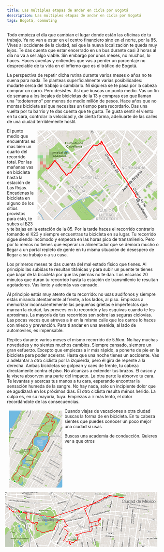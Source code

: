 ```yaml
---
title: Las multiples etapas de andar en cicla por Bogotá
description: Las multiples etapas de andar en cicla por Bogotá
tags: Bogotá, commuting
---
```


Todo empieza el día que cambian el lugar donde están las oficinas de tu trabajo. Ya no van a estar en el centro financiero sino en el norte, por la 85. Vives al occidente de la ciudad, así que la nueva localización te queda muy lejos. Te das cuenta que estar encerrado en un bus durante casi 3 horas al día no va a ser algo viable. Sin embargo por unos meses, no muchos, lo haces. Haces cuentas y entiendes que vas a perder un porcentaje no despreciable de tu vida en el infierno que es el tráfico de Bogotá.

La perspectiva de repetir dicha rutina durante varios meses o años no te suena para nada. Te planteas superficialmente varias posibilidades: mudarte cerca del trabajo o cambiarlo. Ni siquiera se te pasa por la cabeza comprar un carro. Pero desistes. Así que buscas un punto medio. Vas un fin de semana a los locales de bicicletas de la 13 y compras eso que llaman una "todoterreno" por menos de medio millón de pesos. Hace años que no montas bicicleta así que necesitas un tiempo para recordarlo. Das una vuelta por tu barrio y te das cuenta que te gusta. Te gusta sentir el viento en tu cara, controlar la velocidad y, de cierta forma, adeñuarte de las calles de una ciudad terriblemente hostil.

<img src="/images/rojas.png" style="float: right; padding: 0.5em;">

El punto medio que encuentras es mas bien un cuarto del recorrido total. Por las mañanas vas en bicicleta hasta la estación de Las Rojas. Encadenas la bicicleta en alguno de los sitios provistos para esto, te subes al B23 y te bajas en la estación de la 85. Por la tarde haces el recorrido contrario tomando el K23 y siempre encuentras tu bicicleta en su lugar. Tu recorrido sigue siendo incómodo y empeora en las horas pico de transmilenio. Pero por lo menos no tienes que esperar un alimentador que se demora mucho o llegar a un portal repleto de gente en tu misma situación de desespero de llegar a su trabajo o a su casa.

Los primeros meses te das cuenta del mal estado físico que tienes. Al principio las subidas te resultan titánicas y para subir un puente te tienes que bajar de la bicicleta por que las piernas no te dan. Los escasos 20 minutos que duran tu recorrido hasta la estación de transmilenio te resultan agotadores. Vas lento y además vas cansado. 

Al principio estás muy atento de tu recorrido: no usas audifonos y siempre estás mirando atentamente al frente, a los lados, al piso. Empiezas a memorizar inconscientemente las pequeñas grietas e imperfectos que marcan la ciudad, las prevees en tu recorrido y las esquivas cuando te les aproximas. La mayoría de tus recorridos son sobre las seguras ciclovías. Las pocas veces que atreves a ir en la misma calle que los carros lo haces con miedo y prevención. Para tí andar en una avenida, al lado de automoviles, es impensable.

Repites durante varios meses el mismo recorrido de 5.5km. No hay muchas novedades y no sientes muchos cambios. Siempre cansado, siempre un gran esfuerzo. Excepto que empiezas a ir más rápido, a ponerte de pie en la bicicleta para poder acelerar. Hasta que una noche tienes un accidente. Vas a adelantar a otro ciclista por la izquierda, pero él gira de repente a la derecha. Ambas bicicletas se golpean y caes de frente, tu cabeza directamente contra el piso. No alcanzas a extender tus brazos. El casco y la visera absorven una parte del impacto. La otra parte la absorve tu cara. Te levantas y acercas tus manos a tu cara, esperando encontrar la sensación humeda de la sangre. No hay nada, solo un incipiente dolor que se agudizará en los próximos días. El otro ciclista resulta ménos herido. La culpa es, en su mayoría, tuya. Empiezas a ir más lento, el dolor recordándote de las consecuencias.

[//]: <> (Primera actividad: https://www.strava.com/activities/173449822)
[//]: <> (Primera actividad completa: https://www.strava.com/activities/366484798)

<img src="/images/ny.png" style="float: left; padding: 0.5em; width: 35%; height: auto; ">
Cuando viajas de vacaciones a otra ciudad buscas la forma de  en bicicleta. En tu cabeza sientes que puedes conocer un poco mejor una ciudad si usas


<img src="/images/cdmx.png" style="float: right; padding: 0.5em;">

Buscas una academia de conducción. Quieres ver a que otros 